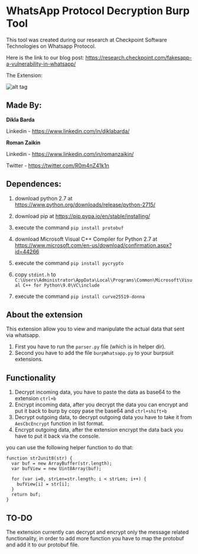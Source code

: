 # WhatsApp Protocol Decryption Burp Tool

This tool was created during our research at Checkpoint Software Technologies on Whatsapp Protocol.

Here is the link to our blog post: https://research.checkpoint.com/fakesapp-a-vulnerability-in-whatsapp/

The Extension:

![alt tag](https://raw.githubusercontent.com/romanzaikin/BurpExtension-WhatsApp-Decryption-CheckPoint/master/tool.png)


Made By:
---------------

__Dikla Barda__

Linkedin - https://www.linkedin.com/in/diklabarda/ 


__Roman Zaikin__

Linkedin - https://www.linkedin.com/in/romanzaikin/

Twitter -  https://twitter.com/R0m4nZ41k1n


Dependences:
---------------

1) download python 2.7 at https://www.python.org/downloads/release/python-2715/
2) download pip at https://pip.pypa.io/en/stable/installing/

3) execute the command `pip install protobuf`

4) download Microsoft Visual C++ Compiler for Python 2.7 at https://www.microsoft.com/en-us/download/confirmation.aspx?id=44266
5) execute the command `pip install pycrypto`

6) copy `stdint.h` to `C:\Users\Administrator\AppData\Local\Programs\Common\Microsoft\Visual C++ for Python\9.0\VC\include`
7) execute the command `pip install curve25519-donna`


About the extension
---------------

This extension allow you to view and manipulate the actual data that sent via whatsapp.

1) First you have to run the `parser.py` file (which is in helper dir).
2) Second you have to add the file `burpWhatsapp.py` to your burpsuit extensions.


Functionality
---------------

1) Decrypt incoming data, you have to paste the data as base64 to the extension `ctrl+b`
2) Encrypt incoming data, after you decrypt the data you can encrypt and put it back to burp by copy pase the base64 and `ctrl+shift+b`
3) Decrypt outgoing data, to decrypt outgoing data you have to take it from `AesCbcEncrypt` function in list format.
4) Encrypt outgoing data, after the extension encrypt the data back you have to put it back via the console.

you can use the following helper function to do that:

```
function str2unit8(str) {
  var buf = new ArrayBuffer(str.length);
  var bufView = new Uint8Array(buf);
  
  for (var i=0, strLen=str.length; i < strLen; i++) {
    bufView[i] = str[i];
  }
  return buf;
}
```

TO-DO
---------------

The extension currently can decrypt and encrypt only the message related functionality, in order to add more function you have to map the protobuf
and add it to our protobuf file.



